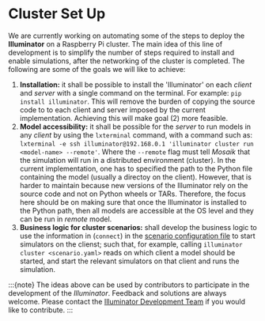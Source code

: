 # Cluster Set Up

We are currently working on automating some of the steps to deploy the **Illuminator** on a Raspberry Pi cluster. 
The main idea of this line of development is to simplify the number of steps required to install and enable simulations, after the networking of the cluster is completed. The following are some of the goals we will like to achieve:

1. **Installation:** it shall be possible to install the 'Illuminator' on each *client* and *server* with a single command on the terminal. For example: `pip install illuminator`. This  will remove the burden of copying the source code to to each client and server imposed by the current implementation. Achieving this will make goal (2) more feasible.   
2. **Model accessibility:** it shall be possible for the *server* to run models in any *client* by using the `lxterminal` command, with a command such as:
     `lxterminal -e ssh illuminator@192.168.0.1 'illuminator cluster run <model-name> --remote'`. Where the `--remote` flag must tell *Mosaik* that the simulation will run in a distributed environment (cluster). In the current implementation, one has to specified the path to the Python file containing the model (usually a directoy on the client). However, that is harder to maintain because new versions of the Illuminator rely on the source code and not on Python wheels or TARs. Therefore, the focus here should be on making sure that once the Illuminator is installed to the Python path, then all models are accessible at the OS level and they can be run in *remote* model. 
3. **Business logic for cluster scenarios:** shall develop the business logic to use the information in (`connect`) in the [scenario configuration file](../user/config-file.md) to start simulators on the clienst; such that, for example, calling `illuminator cluster <scenario.yaml>` reads on which client a model should be started, and start the relevant simulators on that client and runs the simulation.

:::{note}
The ideas above can be used by contributors to participate in the development of the *Illuminator*. Feedback and solutions are always welcome. Please contact the [Illuminator Development Team](mailto:illuminator@tudelft.nl) if you would like to contribute.
:::
